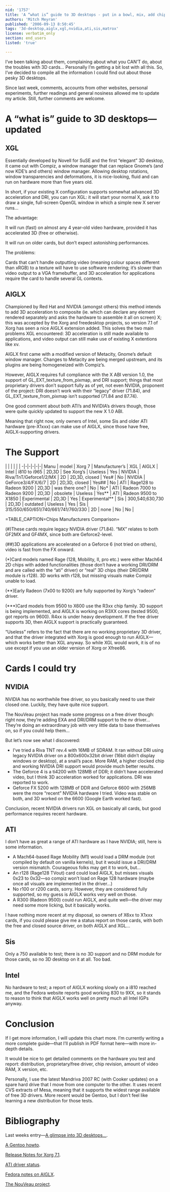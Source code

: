 ```yaml
---
nid: '1757'
title: 'A “what is” guide to 3D desktops - put in a bowl, mix, add chips for topping'
authors: 'Mitch Meyran'
published: '2006-09-13 8:50:45'
tags: '3d-desktop,aiglx,xgl,nvidia,ati,sis,matrox'
license: verbatim_only
section: end_users
listed: 'true'

---
```

I’ve been talking about them, complaining about what you CAN’T do, about the troubles with 3D cards... Personally I’m getting a bit lost with all this. So, I’ve decided to compile all the information I could find out about those pesky 3D desktops.

Since last week, comments, accounts from other websites, personal experiments, further readings and general nosiness allowed me to update my article. Still, further comments are welcome.


<!--break-->



# A “what is” guide to 3D desktops—updated


## XGL

Essentially developed by Novell for SuSE and the first “elegant” 3D desktop, it came out with Compiz, a window manager that can replace Gnome’s (and now KDE’s and others) window manager. Allowing desktop rotations, window transparencies and deformations, it is nice-looking, fluid and can run on hardware more than five years old.

In short, if your existing X configuration supports somewhat advanced 3D acceleration and DRI, you can run XGL: it will start your normal X, ask it to draw a single, full-screen OpenGL window in which a simple new X server runs...

The advantage:

It will run (fast) on almost any 4 year-old video hardware, provided it has accelerated 3D (free or otherwise).

It will run on older cards, but don’t expect astonishing performances.

The problems:

Cards that can’t handle outputting video (meaning colour spaces different than xRGB) to a texture will have to use software rendering; it’s slower than video output to a VGA framebuffer, and 3D acceleration for applications require the card to handle several GL contexts.


## AIGLX

Championed by Red Hat and NVIDIA (amongst others) this method intends to add 3D acceleration to composite (ie. which can declare any element rendered separately and asks the hardware to assemble it all on screen) X; this was accepted by the Xorg and freedesktop projects, so version 7.1 of Xorg has seen a nice AIGLX extension added. This solves the two main problems XGL encountered: 3D acceleration is still made available to applications, and video output can still make use of existing X extentions like xv.

AIGLX first came with a modified version of Metacity, Gnome’s default window manager. Changes to Metacity are being merged upstream, and its plugins are being homogeneized with Compiz’s.

However, AIGLX requires full compliance with the X ABI version 1.0, the support of GL_EXT_texture_from_pixmap, and DRI support; things that most proprietary drivers don’t support fully as of yet, not even NVIDIA, proponent of the project: DRI doesn’t work with their “legacy” driver (71.84), and GL_EXT_texture_from_pixmap isn’t supported (71.84 and 87.74).

One good comment about both ATI’s and NVIDIA’s drivers though, those were quite quickly updated to support the new X 1.0 ABI.

Meaning that right now, only owners of Intel, some Sis and older ATI hardware (pre-X1xxx) can make use of AIGLX, since those have free, AIGLX-supporting drivers.


# The Support


 | | | | | |
-|-|-|-|-|-|
Manu | model | Xorg 7 | Manufacturer’s | XGL | AIGLX | 
Intel | i810 to i965 | 2D,3D | See Xorg’s | Useless | Yes | 
NVIDIA | Riva/TnT/Geforce1/2/MX | 2D | 2D,3D, closed | Yes# | No | 
NVIDIA | GeForce3/4/FX/6/7 | 2D | 2D,3D, closed | Yes## | No | 
ATI | Rage128 to Radeon 9200 | 2D,3D | was there one? | No | No* | 
ATI | Radeon 7000 to Radeon 9200 | 2D,3D | obsolete | Useless | Yes** | 
ATI | Radeon 9500 to X1850 | Experimental | 2D,3D | Yes | Experimental** | 
Sis | 300,540,630,730 | 2D,3D | outdated | Useless | Yes | 
Sis | 315/550/650/651/740/661/741/760/330 | 2D | none | No | No | 

=TABLE_CAPTION=Chips Manufacturers Comparison=

(#)These cards require legacy NVIDIA driver (71.84). “MX” relates to both GF2MX and GF4MX, since both are Geforce2-level.

(##)3D applications are accelerated on a Geforce 6 (not tried on others), video is fast from the FX onward.

(*)Card models named Rage (128, Mobility, II, pro etc.) were either Mach64 2D chips with added functionalities (those don’t have a working DRI/DRM and are called with the “ati” driver) or “real” 3D chips (their DRI/DRM module is r128). 3D works with r128, but missing visuals make Compiz unable to load.

(**)Early Radeon (7x00 to 9200) are fully supported by Xorg’s “radeon” driver.

(***)Card models from 9500 to X600 use the R3xx chip family. 3D support is being implemented, and AIGLX is working on R3XX cores (tested 9500, got reports on 9600). R4xx is under heavy development. If the free driver supports 3D, then AIGLX support is practically guaranteed.

“Useless” refers to the fact that there are no working proprietary 3D driver, and that the driver integrated with Xorg is good enough to run AIGLX—which works better than XGL anyway. So while XGL would work, it is of no use except if you use an older version of Xorg or Xfree86.


# Cards I could try


## NVIDIA

NVIDIA has no worthwhile free driver, so you basically need to use their closed one. Luckily, they have quite nice support.

The NouVeau project has made some progress on a free driver though: right now, they’re adding EXA and DRI/DRM support to the nv driver... They’re doing an extraordinary job with very little data to base themselves on, so if you could help them...

But let’s now see what I discovered:


* I’ve tried a Riva TNT rev.4 with 16MB of SDRAM. It ran without DRI using legacy NVIDIA driver on a 800x600x32bit driver (16bit didn’t display windows or desktop), at a snail’s pace. More RAM, a higher clocked chip and working NVIDIA DRI support would provide much better results.
* The Geforce 4 is a ti4200 with 128MB of DDR; it didn’t have accelerated video, but I think 3D acceleration worked for applications. DRI was reported to work.
* Geforce FX 5200 with 128MB of DDR and Geforce 6600 with 256MB were the more “recent” NVIDIA hardware I tried. Video was stable on both, and 3D worked on the 6600 (Google Earth worked fast).

Conclusion, recent NVIDIA drivers run XGL on basically all cards, but good performance requires recent hardware.


## ATI

I don’t have as great a range of ATI hardware as I have NVIDIA; still, here is some information.


* A Mach64-based Rage Mobility (M1) would load a DRM module (not compiled by default on vanilla kernels), but it would issue a DRI/DRM version mismatch. Courageous folks may get it to work, but...
* An r128 (Rage128 TVout) card could load AIGLX, but misses visuals 0x23 to 0x32—so compiz won’t load on Rage 128 hardware (maybe once all visuals are implemented in the driver...)
* No r100 or r200 cards, sorry. However, they are considered fully supported, so my guess is AIGLX works very well on those.
* A R300 (Radeon 9500) could run AIGLX, and quite well—the driver may need some more licking, but it basically works.

I have nothing more recent at my disposal, so owners of X6xx to X1xxx cards, if you could please give me a status report on those cards, with both the free and closed source driver, on both AIGLX and XGL...


## Sis

Only a 750 available to test; there is no 3D support and no DRM module for those cards, so no 3D desktop on it at all. Too bad.


## Intel

No hardware to test; a report of AIGLX working slowly on a i810 reached me, and the Fedora website reports good working 830 to 9XX, so it stands to reason to think that AIGLX works well on pretty much all Intel IGPs anyway.


# Conclusion

If I get more information, I will update this chart more. I’m currently writing a more complete guide—that I’ll publish in PDF format here—with more in-depth details.

It would be nice to get detailed comments on the hardware you test and report: distribution, proprietary/free driver, chip revision, amount of video RAM, X version, etc.

Personally, I use the latest Mandriva 2007 RC (with Cooker updates) on a spare hard drive that I move from one computer to the other. It uses recent CVS extracts of Mesa, meaning that it supports the widest range available of free 3D drivers. More recent would be Gentoo, but I don’t feel like learning a new distribution for those tests.


# Bibliography

Last weeks entry—[A glimpse into 3D desktops...](http://www.freesoftwaremagazine.com/blogs/a_glimpse_into_3d_desktops).

[A Gentoo howto](http://gentoo-wiki.com/HOWTO_AIGLX).

[Release Notes for Xorg 7.1](http://ftp.x.org/pub/X11R7.1/doc/RELNOTES4.html).

[ATI driver status](http://dri.freedesktop.org/wiki/ATIRadeon).

[Fedora notes on AIGLX](http://fedoraproject.org/wiki/RenderingProject/aiglx).

[The NouVeau project](http://nouveau.freedesktop.org/wiki).


